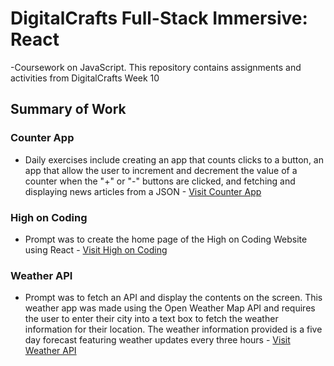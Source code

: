 # DigitalCrafts Full-Stack Immersive: React
-Coursework on JavaScript. This repository contains assignments and activities from DigitalCrafts Week 10

## Summary of Work

### Counter App
- Daily exercises include creating an app that counts clicks to a button, an app that allow the user to increment and decrement the value of a counter when the "+" or "-" buttons are clicked, and fetching and displaying news articles from a JSON - [Visit Counter App](https://github.com/kjdonoghue/DC-React/tree/master/counter-app)

### High on Coding
- Prompt was to create the home page of the High on Coding Website using React - [Visit High on Coding](https://github.com/kjdonoghue/DC-React/tree/master/high-on-coding)


### Weather API
- Prompt was to fetch an API and display the contents on the screen. This weather app was made using the Open Weather Map API and requires the user to enter their city into a text box to fetch the weather information for their location. The weather information provided is a five day forecast featuring weather updates every three hours - [Visit Weather API](https://github.com/kjdonoghue/DC-React/tree/master/weather-api)